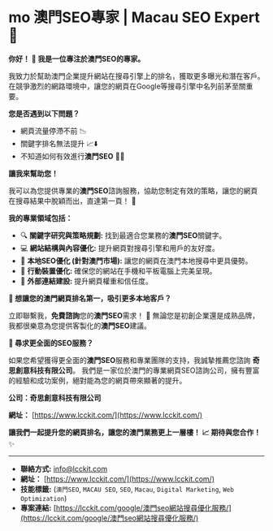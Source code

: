 # mo 澳門SEO專家 | Macau SEO Expert 🚀

**你好！ 👋 我是一位專注於澳門SEO的專家。**

我致力於幫助澳門企業提升網站在搜尋引擎上的排名，獲取更多曝光和潛在客戶。 在競爭激烈的網路環境中，讓您的網頁在Google等搜尋引擎中名列前茅至關重要。

**您是否遇到以下問題？**

* 網頁流量停滯不前 📉
* 關鍵字排名無法提升 📈⬇️
* 不知道如何有效進行**澳門SEO** 🤷‍♂️

**讓我來幫助您！**

我可以為您提供專業的**澳門SEO**諮詢服務，協助您制定有效的策略，讓您的網頁在搜尋結果中脫穎而出，直達第一頁！ 🥇

**我的專業領域包括：**

* 🔍 **關鍵字研究與策略規劃:**  找到最適合您業務的**澳門SEO**關鍵字。
* 💻 **網站結構與內容優化:**  提升網頁對搜尋引擎和用戶的友好度。
* 📍 **本地SEO優化 (針對澳門市場):**  讓您的網頁在澳門本地搜尋中更具優勢。
* 📱 **行動裝置優化:**  確保您的網站在手機和平板電腦上完美呈現。
* 🔗 **外部連結建設:**  提升網頁權重和信任度。

**🚀  想讓您的澳門網頁排名第一，吸引更多本地客戶？**

立即聯繫我，**免費諮詢**您的**澳門SEO**需求！ 💬  無論您是初創企業還是成熟品牌，我都很樂意為您提供客製化的**澳門SEO**建議。

**💼  尋求更全面的SEO服務？**

如果您希望獲得更全面的**澳門SEO**服務和專業團隊的支持，我誠摯推薦您諮詢 **奇思創意科技有限公司**。 我們是一家位於澳門的專業網頁SEO諮詢公司，擁有豐富的經驗和成功案例，絕對能為您的網頁帶來顯著的提升。

**公司：奇思創意科技有限公司**

**網址：** [https://www.lcckit.com/](https://www.lcckit.com/)

**讓我們一起提升您的網頁排名，讓您的澳門業務更上一層樓！ 📈  期待與您合作！** ✨

---

* **聯絡方式:**  info@lcckit.com
* **網址：** [https://www.lcckit.com/](https://www.lcckit.com/)
* **技能標籤:** (`澳門SEO`, `MACAU SEO`, `SEO`, `Macau`, `Digital Marketing`, `Web Optimization`) 
* **專案連結:** [https://lcckit.com/google/澳門seo網站搜尋優化服務/](https://lcckit.com/google/澳門seo網站搜尋優化服務/)
